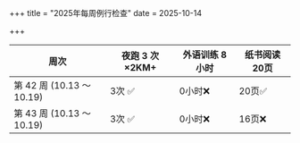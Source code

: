 +++
title = "2025年每周例行检查"
date = 2025-10-14

+++

 <div class="table-container">

| 周次 | 夜跑 3 次×2KM+ | 外语训练 8 小时 | 纸书阅读 20页 |
|------|-------------|---------------|------|
| 第 42 周 (10.13 ～10.19) | 3次 ✅ | 0小时❌ | 20页✅ |
| 第 43 周 (10.13 ～10.19) | 3次 ✅ | 0小时❌ | 16页❌ |

</div>
